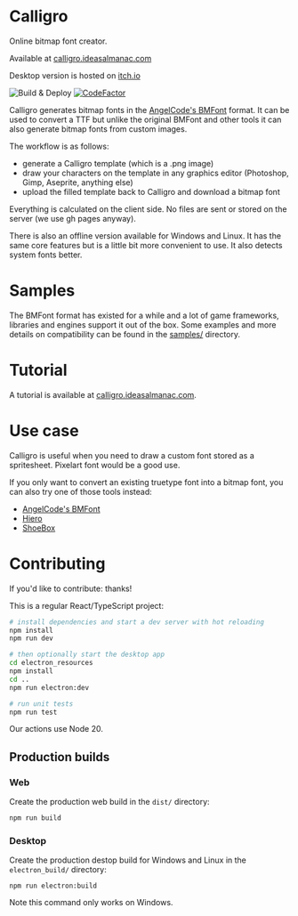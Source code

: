 # Calligro
Online bitmap font creator. 

Available at [calligro.ideasalmanac.com](https://calligro.ideasalmanac.com)

Desktop version is hosted on [itch.io](https://voycawojka.itch.io/calligro)

![Build & Deploy](https://github.com/Voycawojka/calligro/workflows/Build%20&%20Deploy/badge.svg)
[![CodeFactor](https://www.codefactor.io/repository/github/voycawojka/calligro/badge)](https://www.codefactor.io/repository/github/voycawojka/calligro)

Calligro generates bitmap fonts in the [AngelCode's BMFont](https://www.angelcode.com/products/bmfont/) format.
It can be used to convert a TTF but unlike the original BMFont and other tools it can also generate bitmap fonts from custom images.

The workflow is as follows:
- generate a Calligro template (which is a .png image)
- draw your characters on the template in any graphics editor (Photoshop, Gimp, Aseprite, anything else)
- upload the filled template back to Calligro and download a bitmap font

Everything is calculated on the client side. No files are sent or stored on the server (we use gh pages anyway).

There is also an offline version available for Windows and Linux. It has the same core features but is a little bit more convenient to use. It also detects system fonts better.

# Samples
The BMFont format has existed for a while and a lot of game frameworks, libraries and engines support it out of the box.
Some examples and more details on compatibility can be found in the [samples/](samples) directory.

# Tutorial
A tutorial is available at [calligro.ideasalmanac.com](https://calligro.ideasalmanac.com/tutorial.html).

# Use case
Calligro is useful when you need to draw a custom font stored as a spritesheet. Pixelart font would be a good use.

If you only want to convert an existing truetype font into a bitmap font, you can also try one of those tools instead:
- [AngelCode's BMFont](https://www.angelcode.com/products/bmfont/) 
- [Hiero](https://libgdx.com/wiki/tools/hiero)
- [ShoeBox](http://renderhjs.net/shoebox/)

# Contributing
If you'd like to contribute: thanks!

This is a regular React/TypeScript project:

```bash
# install dependencies and start a dev server with hot reloading
npm install
npm run dev

# then optionally start the desktop app
cd electron_resources
npm install
cd ..
npm run electron:dev

# run unit tests
npm run test
```

Our actions use Node 20.

## Production builds

### Web

Create the production web build in the `dist/` directory:

```bash
npm run build
```

### Desktop

Create the production destop build for Windows and Linux in the `electron_build/` directory:

```
npm run electron:build
```

Note this command only works on Windows.
